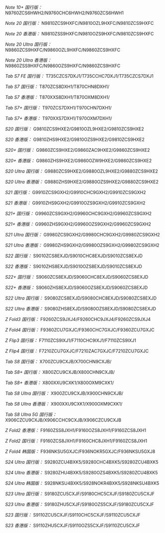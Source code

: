 *Note 10+ 国行版：*
N9760ZCS6HWH2/N9760CHC6HWH2/N9760ZCS6HWH1

*Note 20 国行版：*
N9810ZCS9HXFC/N9810OZL9HXFC/N9810ZCS9HXFC

*Note 20 香港版：*
N9810ZSS9HXFC/N9810OZS9HXFC/N9810ZCS9HXFC

*Note 20 Ultra 国行版：*
N9860ZCS9HXFC/N9860OZL9HXFC/N9860ZCS9HXFC

*Note 20 Ultra 香港版：*
N9860ZSS9HXFC/N9860OZS9HXFC/N9860ZCS9HXFC

*Tab S7 FE 国行版：*
T735CZCS7DXJ1/T735CCHC7DXJ1/T735CZCS7DXJ1

*Tab S7 国行版：*
T870ZCS8DXH1/T870CHN8DXH1/

*Tab S7 香港版：*
T870XXS8DXH1/T870OXM8DXH1/

*Tab S7+ 国行版：*
T970ZCS7DXH1/T970CHN7DXH1/

*Tab S7+ 香港版：*
T970XXS7DXH1/T970OXM7DXH1/

*S20 国行版：*
G9810ZCS9HXE2/G9810OZL9HXE2/G9810ZCS9HXE2

*S20 香港版：*
G9810ZHS9HXE2/G9810OZS9HXE2/G9810ZCS9HXE2

*S20+ 国行版：*
G9860ZCS9HXE2/G9860ZAC9HXE2/G9860ZCS9HXE2

*S20+ 香港版：*
G9860ZHS9HXE2/G9860OZW9HXE2/G9860ZCS9HXE2

*S20 Ultra 国行版：*
G9880ZCS9HXE2/G9880OZL9HXE2/G9880ZCS9HXE2

*S20 Ultra 香港版：*
G9880ZHS9HXE2/G9880OZS9HXE2/G9880ZCS9HXE2

*S21 国行版：*
G9910ZCS9GXH2/G9910CHC9GXH2/G9910ZCS9GXH2

*S21 香港版：*
G9910ZHS9GXH2/G9910OZS9GXH2/G9910ZCS9GXH2

*S21+ 国行版：*
G9960ZCS9GXH2/G9960CHC9GXH2/G9960ZCS9GXH2

*S21+ 香港版：*
G9960ZHS9GXH2/G9960OZS9GXH2/G9960ZCS9GXH2

*S21 Ultra 国行版：*
G9980ZCS9GXH2/G9980CHC9GXH2/G9980ZCS9GXH2

*S21 Ultra 香港版：*
G9980ZHS9GXH2/G9980OZS9GXH2/G9980ZCS9GXH2

*S22 国行版：*
S9010ZCS8EXJD/S9010CHC8EXJD/S9010ZCS8EXJD

*S22 香港版：*
S9010ZHS8EXJD/S9010OZS8EXJD/S9010ZCS8EXJD

*S22+ 国行版：*
S9060ZCS8EXJD/S9060CHC8EXJD/S9060ZCS8EXJD

*S22+ 香港版：*
S9060ZHS8EXJD/S9060OZS8EXJD/S9060ZCS8EXJD

*S22 Ultra 国行版：*
S9080ZCS8EXJD/S9080CHC8EXJD/S9080ZCS8EXJD

*S22 Ultra 香港版：*
S9080ZHS8EXJD/S9080OZS8EXJD/S9080ZCS8EXJD

*Z Fold3 国行版：*
F9260ZCS9JXJ4/F9260CHC9JXJ4/F9260ZCS9JXJ4

*Z Fold4 国行版：*
F9360ZCU7GXJC/F9360CHC7GXJC/F9360ZCU7GXJC

*Z Flip3 国行版：*
F7110ZCS9IXJ1/F7110CHC9IXJ1/F7110ZCS9IXJ1

*Z Flip4 国行版：*
F7210ZCU7GXJC/F7210ZAC7GXJC/F7210ZCU7GXJC

*Tab S8 国行版：*
X700ZCU9CXJB/X700CHN9CXJB/

*Tab S8+ 国行版：*
X800ZCU9CXJB/X800CHN9CXJB/

*Tab S8+ 香港版：*
X800XXU9CXK1/X800OXM9CXK1/

*Tab S8 Ultra 国行版：*
X900ZCU9CXJB/X900CHN9CXJB/

*Tab S8 Ultra 香港版：*
X900XXU9CXK1/X900OXM9CXK1/

*Tab S8 Ultra 5G 国行版：*
X906CZCU9CXJB/X906CCHC9CXJB/X906CZCU9CXJB

*Z Fold2 香港版：*
F9160ZSS8JXH1/F9160OZS8JXH1/F9160ZCS8JXH1

*Z Fold2 国行版：*
F9160ZCS8JXH1/F9160CHC8JXH1/F9160ZCS8JXH1

*Z Fold4 韩国版：*
F936NKSU5GXJC/F936NOKR5GXJC/F936NKSU5GXJ8

*S24 Ultra 国行版：*
S9280ZCU4BXK5/S9280CHC4BXK5/S9280ZCU4BXK5

*S24 Ultra 香港版：*
S9280ZHU4BXK5/S9280OZS4BXK5/S9280ZCU4BXK5

*S24 Ultra 韩国版：*
S928NKSU4BXK5/S928NOKR4BXK5/S928NKSU4BXK5

*S23 Ultra 国行版：*
S9180ZCU5CXJF/S9180CHC5CXJF/S9180ZCU5CXJF

*S23 Ultra 香港版：*
S9180ZHU5CXJF/S9180OZS5CXJF/S9180ZCU5CXJF

*S23 国行版：*
S9110ZCU5CXJF/S9110CHC5CXJF/S9110ZCU5CXJF

*S23 香港版：*
S9110ZHU5CXJF/S9110OZS5CXJF/S9110ZCU5CXJF


